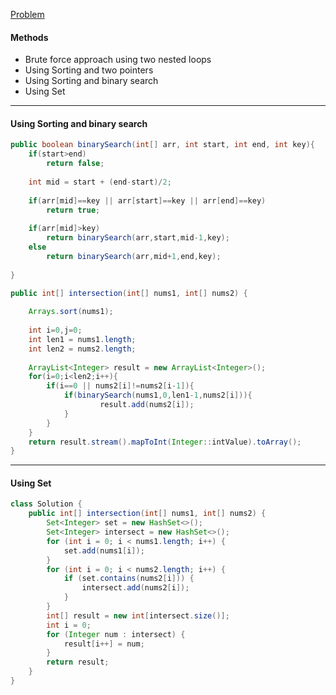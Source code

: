 [Problem](https://leetcode.com/problems/intersection-of-two-arrays/)

#### Methods
* Brute force approach using two nested loops
* Using Sorting and two pointers
* Using Sorting and binary search
* Using Set

---
#### Using Sorting and binary search

```java
public boolean binarySearch(int[] arr, int start, int end, int key){    
    if(start>end)
        return false;
    
    int mid = start + (end-start)/2;
    
    if(arr[mid]==key || arr[start]==key || arr[end]==key)
        return true;
    
    if(arr[mid]>key)
        return binarySearch(arr,start,mid-1,key);
    else
        return binarySearch(arr,mid+1,end,key);  
    
}

public int[] intersection(int[] nums1, int[] nums2) {
    
    Arrays.sort(nums1);
    
    int i=0,j=0;
    int len1 = nums1.length;
    int len2 = nums2.length;
    
    ArrayList<Integer> result = new ArrayList<Integer>();
    for(i=0;i<len2;i++){
        if(i==0 || nums2[i]!=nums2[i-1]){
            if(binarySearch(nums1,0,len1-1,nums2[i])){
                    result.add(nums2[i]);
            }
        }
    }
    return result.stream().mapToInt(Integer::intValue).toArray();
}
```

----

#### Using Set

```java
class Solution {
    public int[] intersection(int[] nums1, int[] nums2) {
        Set<Integer> set = new HashSet<>();
        Set<Integer> intersect = new HashSet<>();
        for (int i = 0; i < nums1.length; i++) {
            set.add(nums1[i]);
        }
        for (int i = 0; i < nums2.length; i++) {
            if (set.contains(nums2[i])) {
                intersect.add(nums2[i]);
            }
        }
        int[] result = new int[intersect.size()];
        int i = 0;
        for (Integer num : intersect) {
            result[i++] = num;
        }
        return result;
    }
}
```

